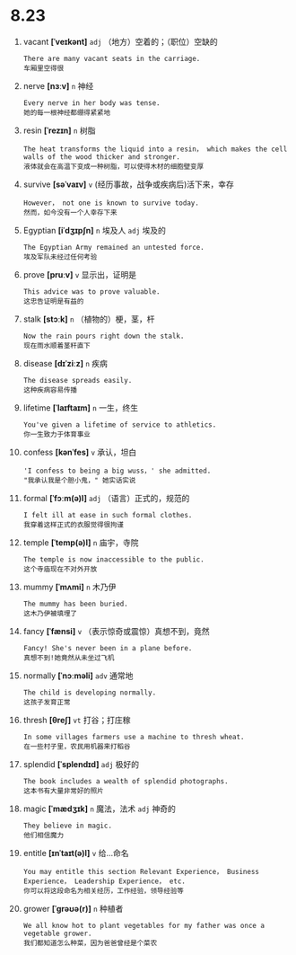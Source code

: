 # 8.23
























1. vacant **[ˈveɪkənt]** `adj` （地方）空着的；（职位）空缺的
    ```
    There are many vacant seats in the carriage.
    车厢里空得很
    ```

2. nerve **[nɜːv]** `n` 神经
    ```
    Every nerve in her body was tense.
    她的每一根神经都绷得紧紧地
    ```

3. resin **[ˈrezɪn]** `n` 树脂
    ```
    The heat transforms the liquid into a resin， which makes the cell walls of the wood thicker and stronger.
    液体就会在高温下变成一种树脂，可以使得木材的细胞壁变厚
    ```

4. survive **[səˈvaɪv]** `v` (经历事故，战争或疾病后)活下来，幸存
    ```
    However， not one is known to survive today.
    然而，如今没有一个人幸存下来
    ```

5. Egyptian **[iˈdʒɪpʃn]** `n` 埃及人 `adj` 埃及的
    ```
    The Egyptian Army remained an untested force.
    埃及军队未经过任何考验
    ```

6. prove **[pruːv]** `v` 显示出，证明是
    ```
    This advice was to prove valuable.
    这忠告证明是有益的
    ```

7. stalk **[stɔːk]** `n` （植物的）梗，茎，杆
    ```
    Now the rain pours right down the stalk.
    现在雨水顺着茎秆直下
    ```

8. disease **[dɪˈziːz]** `n` 疾病
    ```
    The disease spreads easily.
    这种疾病容易传播
    ```

9. lifetime **[ˈlaɪftaɪm]** `n` 一生，终生
    ```
    You've given a lifetime of service to athletics.
    你一生致力于体育事业
    ```

10. confess **[kənˈfes]** `v` 承认，坦白
    ```
    'I confess to being a big wuss，' she admitted.
    "我承认我是个胆小鬼，" 她实话实说
    ```

11. formal **[ˈfɔːm(ə)l]** `adj` （语言）正式的，规范的
    ```
    I felt ill at ease in such formal clothes.
    我穿着这样正式的衣服觉得很拘谨
    ```

12. temple **[ˈtemp(ə)l]** `n` 庙宇，寺院
    ```
    The temple is now inaccessible to the public.
    这个寺庙现在不对外开放
    ```

13. mummy **[ˈmʌmi]** `n` 木乃伊
    ```
    The mummy has been buried.
    这木乃伊被填埋了
    ```

14. fancy **[ˈfænsi]** `v` （表示惊奇或震惊）真想不到，竟然
    ```
    Fancy! She's never been in a plane before.
    真想不到!她竟然从未坐过飞机
    ```

15. normally **[ˈnɔːməli]** `adv` 通常地
    ```
    The child is developing normally.
    这孩子发育正常
    ```

16. thresh **[θreʃ]** `vt` 打谷；打庄稼
    ```
    In some villages farmers use a machine to thresh wheat.
    在一些村子里，农民用机器来打稻谷
    ```

17. splendid **[ˈsplendɪd]** `adj` 极好的
    ```
    The book includes a wealth of splendid photographs.
    这本书有大量非常好的照片
    ```

18. magic **[ˈmædʒɪk]** `n` 魔法，法术 `adj` 神奇的
    ```
    They believe in magic.
    他们相信魔力
    ```

19. entitle **[ɪnˈtaɪt(ə)l]** `v` 给...命名
    ```
    You may entitle this section Relevant Experience， Business Experience， Leadership Experience， etc.
    你可以将这段命名为相关经历，工作经验，领导经验等
    ```

20. grower **[ˈɡrəʊə(r)]** `n` 种植者
    ```
    We all know hot to plant vegetables for my father was once a vegetable grower.
    我们都知道怎么种菜，因为爸爸曾经是个菜农
    ```
